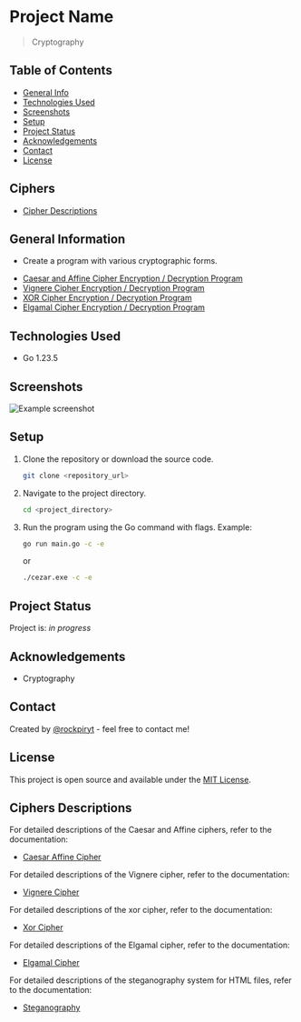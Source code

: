 # Project Name
> Cryptography

## Table of Contents
* [General Info](#general-information)
* [Technologies Used](#technologies-used)
* [Screenshots](#screenshots)
* [Setup](#setup)
* [Project Status](#project-status)
* [Acknowledgements](#acknowledgements)
* [Contact](#contact)
* [License](#license)

## Ciphers
* [Cipher Descriptions](#cipher-descriptions)

## General Information
- Create a program with various cryptographic forms.
* [Caesar and Affine Cipher Encryption / Decryption Program](#cipher-descriptions)
* [Vignere Cipher Encryption / Decryption Program](#cipher-descriptions)
* [XOR Cipher Encryption / Decryption Program](#cipher-descriptions)
* [Elgamal Cipher Encryption / Decryption Program](#cipher-descriptions)

## Technologies Used
- Go 1.23.5

## Screenshots
![Example screenshot](./img/caesar-and-affine.png)

## Setup
1. Clone the repository or download the source code.
    ```bash
    git clone <repository_url>
    ```
2. Navigate to the project directory.
    ```bash
    cd <project_directory>
    ```
3. Run the program using the Go command with flags. Example:
    ```bash
    go run main.go -c -e
    ```
    or
    ```bash
    ./cezar.exe -c -e    
    ```

## Project Status
Project is: _in progress_

## Acknowledgements
- Cryptography

## Contact
Created by [@rockpiryt](https://www.paulinakimakcom/) - feel free to contact me!

## License
This project is open source and available under the [MIT License]().

## Ciphers Descriptions
For detailed descriptions of the Caesar and Affine ciphers, refer to the documentation:
- [Caesar Affine Cipher](./descriptions/caesar_affine.md)

For detailed descriptions of the Vignere cipher, refer to the documentation:
- [Vignere Cipher](./descriptions/vignere.md)

For detailed descriptions of the xor cipher, refer to the documentation:
- [Xor Cipher](./descriptions/xor.md)

For detailed descriptions of the Elgamal cipher, refer to the documentation:
- [Elgamal Cipher](./descriptions/elgamal.md)

For detailed descriptions of the steganography system for HTML files, refer to the documentation:
- [Steganography](./descriptions/stegano.md)